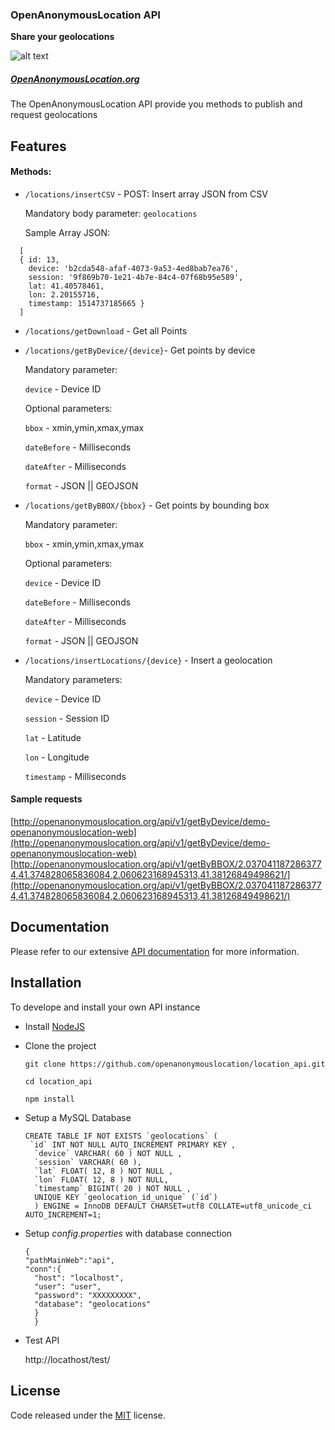 ### OpenAnonymousLocation API

**Share your geolocations**

![alt text](http://openanonymouslocation.org/img/logov5_64x64.png "OpenAnonymousLocation")

##### [OpenAnonymousLocation.org](http://openanonymouslocation.org)

The OpenAnonymousLocation API provide you methods to publish and request geolocations

## Features

#### Methods:

- `/locations/insertCSV` - POST: Insert array JSON from CSV

    Mandatory body parameter:
    `geolocations`

    Sample Array JSON:
```
  [
  { id: 13,
    device: 'b2cda548-afaf-4073-9a53-4ed8bab7ea76',
    session: '9f869b70-1e21-4b7e-84c4-07f68b95e589',
    lat: 41.40578461,
    lon: 2.20155716,
    timestamp: 1514737185665 }
  ]
```

- `/locations/getDownload` - Get all Points

- `/locations/getByDevice/{device}`- Get points by device

    Mandatory parameter:

    `device` - Device ID

    Optional parameters:

     `bbox` - xmin,ymin,xmax,ymax

     `dateBefore` - Milliseconds

     `dateAfter` - Milliseconds

     `format` - JSON || GEOJSON

- `/locations/getByBBOX/{bbox}` - Get points by bounding box

    Mandatory parameter:

     `bbox` - xmin,ymin,xmax,ymax

    Optional parameters:   

    `device` - Device ID

    `dateBefore` - Milliseconds

    `dateAfter` - Milliseconds

    `format` - JSON || GEOJSON

- `/locations/insertLocations/{device}` - Insert a geolocation

    Mandatory parameters:

    `device` - Device ID

    `session` - Session ID

    `lat` - Latitude

    `lon` - Longitude

    `timestamp` - Milliseconds

#### Sample requests
[http://openanonymouslocation.org/api/v1/getByDevice/demo-openanonymouslocation-web](http://openanonymouslocation.org/api/v1/getByDevice/demo-openanonymouslocation-web)
[http://openanonymouslocation.org/api/v1/getByBBOX/2.0370411872863774,41.374828065836084,2.060623168945313,41.38126849498621/](http://openanonymouslocation.org/api/v1/getByBBOX/2.0370411872863774,41.374828065836084,2.060623168945313,41.38126849498621/)



## Documentation

Please refer to our extensive [API documentation](http://openanonymouslocation.org/api.html) for more information.

## Installation

To develope and install your own API instance

- Install [NodeJS](https://nodejs.org/)
- Clone the project
  ```
  git clone https://github.com/openanonymouslocation/location_api.git

  cd location_api

  npm install

  ```
- Setup a MySQL Database

  ```
  CREATE TABLE IF NOT EXISTS `geolocations` (
   `id` INT NOT NULL AUTO_INCREMENT PRIMARY KEY ,
    `device` VARCHAR( 60 ) NOT NULL ,
    `session` VARCHAR( 60 ),
    `lat` FLOAT( 12, 8 ) NOT NULL ,
    `lon` FLOAT( 12, 8 ) NOT NULL,
    `timestamp` BIGINT( 20 ) NOT NULL ,
    UNIQUE KEY `geolocation_id_unique` (`id`)
    ) ENGINE = InnoDB DEFAULT CHARSET=utf8 COLLATE=utf8_unicode_ci AUTO_INCREMENT=1;

  ```
- Setup *config.properties* with database connection

  ```
  {
  "pathMainWeb":"api",
  "conn":{
    "host": "localhost",
    "user": "user",
    "password": "XXXXXXXXX",
    "database": "geolocations"
    }
    }

  ```

- Test API

  http://locathost/test/


## License
Code released under the [MIT](https://github.com/BlackrockDigital/startbootstrap-new-age/blob/gh-pages/LICENSE) license.
